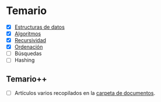 # Temario

- [x] [Estructuras de datos](01-estructurasDeDatos/README.md)
- [x] [Algoritmos](02-algoritmos/README.md)
- [x] [Recursividad](03-recursividad/README.md)
- [x] [Ordenación](04-ordenacion/README.md)
- [ ] Búsquedas
- [ ] Hashing

## Temario++

- [ ] Artículos varios recopilados en la [carpeta de documentos](/documentos/README.md).

